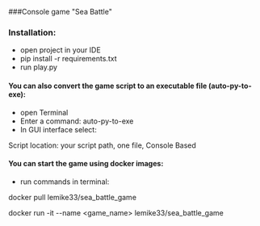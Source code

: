 ###Console game "Sea Battle"

### Installation:

- open project in your IDE
- pip install -r requirements.txt
- run play.py

#### You can also convert the game script to an executable file (auto-py-to-exe):
- open Terminal
- Enter a command: auto-py-to-exe
- In GUI interface select:

Script location: your script path, one file, Console Based

#### You can start the game using docker images:
- run commands in terminal: 

docker pull lemike33/sea_battle_game

docker run -it --name <game_name> lemike33/sea_battle_game




